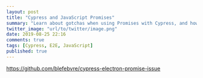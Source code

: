 ```yaml
---
layout: post
title: "Cypress and JavaScript Promises"
summary: "Learn about gotchas when using Promises with Cypress, and how to avoid them."
twitter_image: "url/to/twitter/image.png"
date: 2019-08-25 22:16
comments: true
tags: [Cypress, E2E, JavaScript]
published: true
---
```



https://github.com/blefebvre/cypress-electron-promise-issue